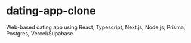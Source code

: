 # dating-app-clone
Web-based dating app using React, Typescript, Next.js, Node.js, Prisma, Postgres, Vercel/Supabase
